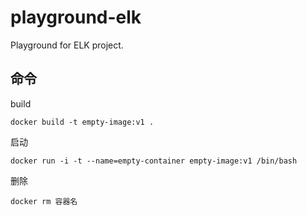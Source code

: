 playground-elk
===

Playground for ELK project.

## 命令

build

```
docker build -t empty-image:v1 .
```

启动

```
docker run -i -t --name=empty-container empty-image:v1 /bin/bash
```

删除

```
docker rm 容器名
```
